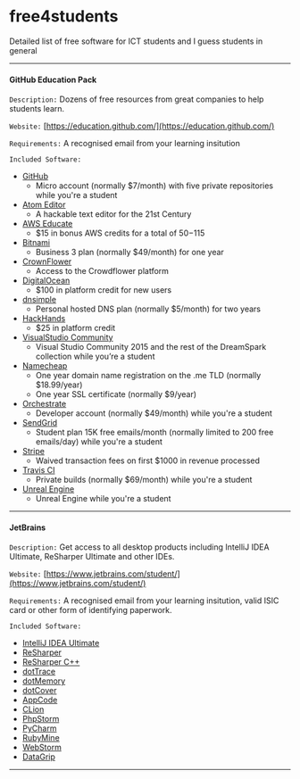 # free4students

Detailed list of free software for ICT students and I guess students in general

---------------------------------------------------------------------------------------------------------

#### GitHub Education Pack
`Description:` Dozens of free resources from great companies to help students learn.

`Website:` [https://education.github.com/](https://education.github.com/)

`Requirements:` A recognised email from your learning insitution

`Included Software:`
- [GitHub](https://github.com)
  - Micro account (normally $7/month) with five private repositories while you're a student
- [Atom Editor](https://atom.io/)
  - A hackable text editor for the 21st Century
- [AWS Educate](https://www.awseducate.com)
  - $15 in bonus AWS credits for a total of $50-$115
- [Bitnami](https://bitnami.com)
  - Business 3 plan (normally $49/month) for one year
- [CrownFlower](https://education.github.com/pack/redeem/crowdflower)
  - Access to the Crowdflower platform
- [DigitalOcean](https://www.digitalocean.com/github-students)
  - $100 in platform credit for new users
- [dnsimple](https://dnsimple.com)
  - Personal hosted DNS plan (normally $5/month) for two years
- [HackHands](https://hackhands.com)
  - $25 in platform credit
- [VisualStudio Community](https://www.visualstudio.com)
  - Visual Studio Community 2015 and the rest of the DreamSpark collection while you’re a student
- [Namecheap](https://www.namecheap.com)
  - One year domain name registration on the .me TLD (normally $18.99/year)
  - One year SSL certificate (normally $9/year)
- [Orchestrate](https://orchestrate.io)
  - Developer account (normally $49/month) while you're a student
- [SendGrid](https://sendgrid.com)
  - Student plan 15K free emails/month (normally limited to 200 free emails/day) while you're a student
- [Stripe](https://stripe.com)
  - Waived transaction fees on first $1000 in revenue processed
- [Travis CI](https://travis-ci.org)
  - Private builds (normally $69/month) while you're a student
- [Unreal Engine](https://unrealengine.com)
  - Unreal Engine while you're a student

---------------------------------------------------------------------------------------------------------

#### JetBrains
`Description:` Get access to all desktop products including IntelliJ IDEA Ultimate, ReSharper Ultimate and other IDEs.

`Website:` [https://www.jetbrains.com/student/](https://www.jetbrains.com/student/)

`Requirements:` A recognised email from your learning insitution, valid ISIC card or other form of identifying paperwork.

`Included Software:`
- [IntelliJ IDEA Ultimate](https://www.jetbrains.com/idea/download)
- [ReSharper](https://www.jetbrains.com/resharper/download)
- [ReSharper C++](https://www.jetbrains.com/resharper-cpp/download)
- [dotTrace](https://www.jetbrains.com/profiler/download)
- [dotMemory](https://www.jetbrains.com/dotmemory/download)
- [dotCover](https://www.jetbrains.com/dotcover/download)
- [AppCode](https://www.jetbrains.com/objc/download)
- [CLion](https://www.jetbrains.com/clion/download)
- [PhpStorm](https://www.jetbrains.com/phpstorm/download)
- [PyCharm](https://www.jetbrains.com/pycharm/download)
- [RubyMine](https://www.jetbrains.com/ruby/download)
- [WebStorm](https://www.jetbrains.com/webstorm/download)
- [DataGrip](https://www.jetbrains.com/dbe/download)

---------------------------------------------------------------------------------------------------------
